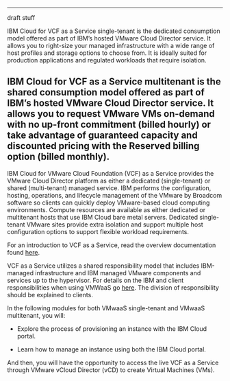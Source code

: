 ---
draft stuff

IBM Cloud for VCF as a Service single-tenant is the dedicated consumption model offered as part of IBM’s hosted VMware Cloud Director service. It allows you to right-size your managed infrastructure with a wide range of host profiles and storage options to choose from. It is ideally suited for production applications and regulated workloads that require isolation.

IBM Cloud for VCF as a Service multitenant is the shared consumption model offered as part of IBM’s hosted VMware Cloud Director service. It allows you to request VMware VMs on-demand with no up-front commitment (billed hourly) or take advantage of guaranteed capacity and discounted pricing with the Reserved billing option (billed monthly).
----



IBM Cloud for VMware Cloud Foundation (VCF) as a Service provides the VMware Cloud Director platform as either a dedicated (single-tenant) or shared (multi-tenant) managed service. IBM performs the configuration, hosting, operations, and lifecycle management of the VMware by Broadcom software so clients can quickly deploy VMware-based cloud computing environments. Compute resources are available as either dedicated or multitenant hosts that use IBM Cloud bare metal servers. Dedicated single-tenant VMware sites provide extra isolation and support multiple host configuration options to support flexible workload requirements.

For an introduction to VCF as a Service, read the overview documentation found <a href="https://cloud.ibm.com/docs/vmwaresolutions?topic=vmwaresolutions-vmware-aas-overview" target="_blank">here</a>. 

VCF as a Service utilizes a shared responsibility model that includes IBM-managed infrastructure and IBM managed VMware components and services up to the hypervisor. For details on the IBM and client responsibilities when using VMWaaS go <a href="https://cloud.ibm.com/docs/vmwaresolutions?topic=vmwaresolutions-vmaas-understand-responsib" target="_blank">here</a>. The division of responsibility should be explained to clients.

In the following modules for both VMwaaS single-tenant and VMwaaS multitenant, you will:

- Explore the process of provisioning an instance with the IBM Cloud portal.

- Learn how to manage an instance using both the IBM Cloud portal.

And then, you will have the opportunity to access the live VCF as a Service through VMware vCloud Director (vCD) to create Virtual Machines (VMs).